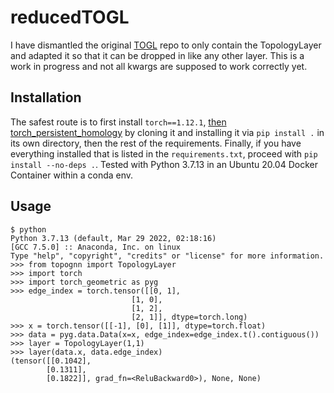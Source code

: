 # reducedTOGL

I have dismantled the original [TOGL](https://github.com/BorgwardtLab/TOGL) repo to only contain the TopologyLayer and adapted it so that it can be dropped in like any other layer. This is a work in progress and not all kwargs are supposed to work correctly yet. 

## Installation

The safest route is to first install `torch==1.12.1`, [then torch_persistent_homology](https://github.com/ExpectationMax/torch_persistent_homology) by cloning it and installing it via `pip install .` in its own directory, then the rest of the requirements. Finally, if you have everything installed that is listed in the `requirements.txt`, proceed with `pip install --no-deps .`. Tested with Python 3.7.13 in an Ubuntu 20.04 Docker Container within a conda env.

## Usage

```
$ python
Python 3.7.13 (default, Mar 29 2022, 02:18:16) 
[GCC 7.5.0] :: Anaconda, Inc. on linux
Type "help", "copyright", "credits" or "license" for more information.
>>> from topognn import TopologyLayer
>>> import torch
>>> import torch_geometric as pyg
>>> edge_index = torch.tensor([[0, 1],
                           [1, 0],
                           [1, 2],
                           [2, 1]], dtype=torch.long)
>>> x = torch.tensor([[-1], [0], [1]], dtype=torch.float)
>>> data = pyg.data.Data(x=x, edge_index=edge_index.t().contiguous())
>>> layer = TopologyLayer(1,1)
>>> layer(data.x, data.edge_index)
(tensor([[0.1042],
        [0.1311],
        [0.1822]], grad_fn=<ReluBackward0>), None, None)
```
